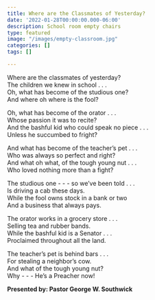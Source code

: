 ```yaml
---
title: Where are the Classmates of Yesterday?
date: '2022-01-28T00:00:00.000-06:00'
description: School room empty chairs
type: featured
image: "/images/empty-classroom.jpg"
categories: []
tags: []

---
```

Where are the classmates of yesterday?  
The children we knew in school . . .  
Oh, what has become of the studious one?  
And where oh where is the fool?

Oh, what has become of the orator . . .  
Whose passion it was to recite?  
And the bashful kid who could speak no piece . . .  
Unless he succumbed to fright?

And what has become of the teacher’s pet . . .  
Who was always so perfect and right?  
And what oh what, of the tough young nut . . .  
Who loved nothing more than a fight?

The studious one - - - so we’ve been told . . .  
Is driving a cab these days.  
While the fool owns stock in a bank or two  
And a business that always pays.

The orator works in a grocery store . . .  
Selling tea and rubber bands.  
While the bashful kid is a Senator . . .  
Proclaimed throughout all the land.

The teacher’s pet is behind bars . . .  
For stealing a neighbor’s cow.  
And what of the tough young nut?  
Why - - - He’s a Preacher now!

**Presented by: Pastor George W. Southwick**